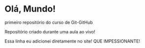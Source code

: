 # Olá, Mundo!
 primeiro repositório do curso de Git-GitHub

Repositório criado durante uma aula ao vivo!

Essa linha eu adicionei diretamente no site! QUE IMPESSIONANTE!
